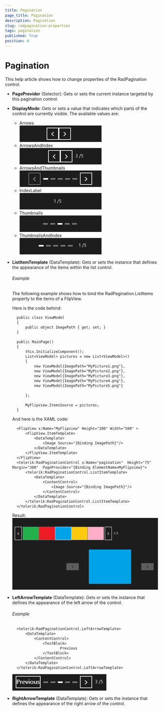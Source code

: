 ```yaml
---
title: Pagination
page_title: Pagination
description: Pagination
slug: radpagination-properties
tags: pagination
published: True
position: 0
---
```


# Pagination

This help article shows how to change properties of the RadPagination control.

* **PageProvider** (Selector): Gets or sets the current instance targeted by this pagination control.
* **DisplayMode**: Gets or sets a value that indicates which parts of the control are currently visible. The available values are:
	* Arrows  
![Arrows](images/Arrows.png)
	* ArrowsAndIndex  
![Arrows And Index](images/ArrowsAndIndex.png)
	* ArrowsAndThumbnails  
![Arrows And Thumbnails](images/ArrowsAndThumbnails.png)
	* IndexLabel  
![Index Label](images/IndexLabel.png)
	* Thumbnails  
![Thumbnails](images/Thumbnails.png)
	* ThumbnailsAndIndex  
![Thumbnails And Index](images/ThumbnailsAndIndex.png)
* **ListItemTemplate** (DataTemplate): Gets or sets the instance that defines the appearance of the items within the list control.

	###### Example

	The following example shows how to bind the RadPagination.ListItems property to the items of a FlipView.

	Here is the code behind:

		public class ViewModel
		{
		    public object ImagePath { get; set; }
		}
	
		public MainPage()
		{	
		    this.InitializeComponent();
		    List<ViewModel> pictures = new List<ViewModel>()
		    {
		        new ViewModel{ImagePath="MyPicture1.png"},
		        new ViewModel{ImagePath="MyPicture2.png"},
		        new ViewModel{ImagePath="MyPicture3.png"},
		        new ViewModel{ImagePath="MyPicture4.png"},
		        new ViewModel{ImagePath="MyPicture5.png"}
		
		    };
	
		    MyFlipview.ItemsSource = pictures;
		}

	And here is the XAML code:

		<FlipView x:Name="MyFlipview" Height="200" Width="500" >
		    <FlipView.ItemTemplate>
		        <DataTemplate>
		            <Image Source="{Binding ImagePath}"/>
		        </DataTemplate>
		    </FlipView.ItemTemplate>
		</FlipView>
		<telerik:RadPaginationControl x:Name="pagination"  Height="75" Margin="300"  PageProvider="{Binding ElementName=MyFlipview}">
		    <telerik:RadPaginationControl.ListItemTemplate>
		        <DataTemplate>
		            <ContentControl>
		                <Image Source="{Binding ImagePath}"/>
		            </ContentControl>
		        </DataTemplate>
		    </telerik:RadPaginationControl.ListItemTemplate>
		</telerik:RadPaginationControl>
	
	Result:
	![Pagination Items Control Template Example](images/PaginationItemsControlTemplateExample.png)

* **LeftArrowTemplate** (DataTemplate): Gets or sets the instance that defines the appearance of the left arrow of the control.
	###### Example

		<telerik:RadPaginationControl.LeftArrowTemplate>
		    <DataTemplate>
		        <ContentControl>
		            <TextBlock>
		                    Previous
		            </TextBlock>
		        </ContentControl>
		    </DataTemplate>
		</telerik:RadPaginationControl.LeftArrowTemplate>
	
	![Left Arrow Template](images/LeftArrowTemplate.png)

* **RightArrowTemplate** (DataTemplate): Gets or sets the instance that defines the appearance of the right arrow of the control.